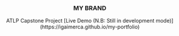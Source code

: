 <div align="center">
  <h3 align="center">MY BRAND</h3>

  <p align="center">
     ATLP Capstone Project
    [Live Demo (N.B: Still in development mode)](https://igaimerca.github.io/my-portfolio)
  </p>
</div>
